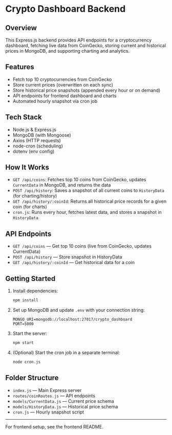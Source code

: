 # Crypto Dashboard Backend

## Overview
This Express.js backend provides API endpoints for a cryptocurrency dashboard, fetching live data from CoinGecko, storing current and historical prices in MongoDB, and supporting charting and analytics.

## Features
- Fetch top 10 cryptocurrencies from CoinGecko
- Store current prices (overwritten on each sync)
- Store historical price snapshots (appended every hour or on demand)
- API endpoints for frontend dashboard and charts
- Automated hourly snapshot via cron job

## Tech Stack
- Node.js & Express.js
- MongoDB (with Mongoose)
- Axios (HTTP requests)
- node-cron (scheduling)
- dotenv (env config)

## How It Works
- `GET /api/coins`: Fetches top 10 coins from CoinGecko, updates `CurrentData` in MongoDB, and returns the data
- `POST /api/history`: Saves a snapshot of all current coins to `HistoryData` (for charting/history)
- `GET /api/history/:coinId`: Returns all historical price records for a given coin (for charts)
- `cron.js`: Runs every hour, fetches latest data, and stores a snapshot in `HistoryData`

## API Endpoints
- `GET /api/coins` — Get top 10 coins (live from CoinGecko, updates CurrentData)
- `POST /api/history` — Store snapshot in HistoryData
- `GET /api/history/:coinId` — Get historical data for a coin

## Getting Started
1. Install dependencies:
   ```bash
   npm install
   ```
2. Set up MongoDB and update `.env` with your connection string:
   ```env
   MONGO_URI=mongodb://localhost:27017/crypto_dashboard
   PORT=5000
   ```
3. Start the server:
   ```bash
   npm start
   ```
4. (Optional) Start the cron job in a separate terminal:
   ```bash
   node cron.js
   ```

## Folder Structure
- `index.js` — Main Express server
- `routes/coinRoutes.js` — API endpoints
- `models/CurrentData.js` — Current price schema
- `models/HistoryData.js` — Historical price schema
- `cron.js` — Hourly snapshot script

---

For frontend setup, see the frontend README.
